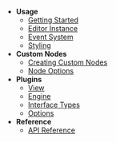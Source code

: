 * **Usage**
  * [Getting Started](/)
  * [Editor Instance](/editor.md)
  * [Event System](/event-system.md)
  * [Styling](/styling.md)
* **Custom Nodes**
  * [Creating Custom Nodes](/custom-nodes.md)
  * [Node Options](/node-options.md)
* **Plugins**
  * [View](/plugins/view.md)
  * [Engine](/plugins/engine.md)
  * [Interface Types](/plugins/interface-types.md)
  * [Options](/plugins/options.md)
* **Reference**
  * [API Reference](/baklavajs/api/index.html)